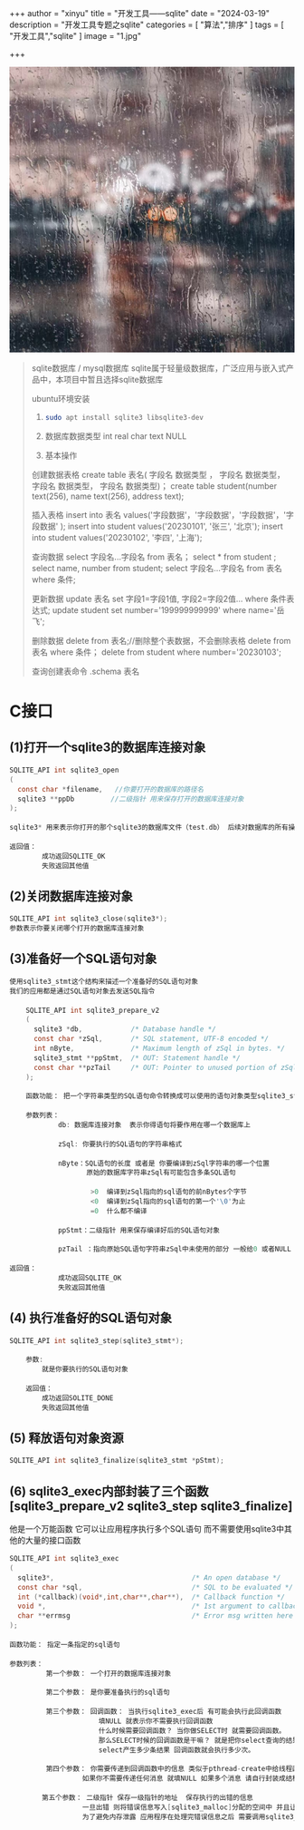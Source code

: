 +++
author = "xinyu"
title = "开发工具——sqlite"
date = "2024-03-19"
description = "开发工具专题之sqlite"
categories = [
    "算法","排序"
]
tags = [
    "开发工具","sqlite"
]
image = "1.jpg"

+++

![](2.jpg)

> sqlite数据库 / mysql数据库
> sqlite属于轻量级数据库，广泛应用与嵌入式产品中，本项目中暂且选择sqlite数据库
>
> ubuntu环境安装
>
> 1. ```bash
>    sudo apt install sqlite3 libsqlite3-dev
>    ```
>
> 2. 数据库数据类型
>    int real char text NULL
>
> 3. 基本操作
>
> 创建数据表格
> create  table  表名( 字段名 数据类型  ， 字段名 数据类型， 字段名  数据类型， 字段名  数据类型)；
> create table student(number text(256), name text(256), address text);
>
> 插入表格
> insert into 表名  values('字段数据'，'字段数据'，'字段数据'，'字段数据' );
> insert into student values('20230101', '张三', '北京');
> insert into student values('20230102', '李四', '上海');
>
> 查询数据
> select  字段名...字段名  from  表名；
> select * from student ;
> select name, number from student;
> select  字段名...字段名  from  表名  where 条件;
>
> 更新数据
> update 表名 set 字段1=字段1值, 字段2=字段2值… where 条件表达式;
> update student set number='199999999999' where name='岳飞';
>
> 删除数据
> delete  from 表名;//删除整个表数据，不会删除表格
> delete  from 表名  where  条件；
> delete from student where number='20230103';
>
> 查询创建表命令
> .schema 表名

# C接口

## (1)打开一个sqlite3的数据库连接对象 

```c
SQLITE_API int sqlite3_open
(
  const char *filename,   //你要打开的数据库的路径名
  sqlite3 **ppDb         //二级指针 用来保存打开的数据库连接对象
);
		
sqlite3* 用来表示你打开的那个sqlite3的数据库文件（test.db） 后续对数据库的所有操作都是通过该文件。 

返回值： 
		成功返回SQLITE_OK 
		失败返回其他值
```

## (2)关闭数据库连接对象  

```c
SQLITE_API int sqlite3_close(sqlite3*); 
参数表示你要关闭哪个打开的数据库连接对象 
```

## (3)准备好一个SQL语句对象 

```c
使用sqlite3_stmt这个结构来描述一个准备好的SQL语句对象
我们的应用都是通过SQL语句对象去发送SQL指令 

	SQLITE_API int sqlite3_prepare_v2
	(
	  sqlite3 *db,            /* Database handle */
	  const char *zSql,       /* SQL statement, UTF-8 encoded */
	  int nByte,              /* Maximum length of zSql in bytes. */
	  sqlite3_stmt **ppStmt,  /* OUT: Statement handle */
	  const char **pzTail     /* OUT: Pointer to unused portion of zSql */
	);
				
	函数功能： 把一个字符串类型的SQL语句命令转换成可以使用的语句对象类型sqlite3_stmt
	
	参数列表： 
			db: 数据库连接对象  表示你得语句将要作用在哪一个数据库上 
			
			zSql: 你要执行的SQL语句的字符串格式  
				
			nByte：SQL语句的长度 或者是 你要编译到zSql字符串的哪一个位置 		
				   原始的数据库字符串zSql有可能包含多条SQL语句
				   
					>0  编译到zSql指向的sql语句的前nBytes个字节 
					<0  编译到zSql指向的sql语句的第一个'\0'为止 
					=0  什么都不编译

			ppStmt：二级指针 用来保存编译好后的SQL语句对象  		

			pzTail ：指向原始SQL语句字符串zSql中未使用的部分 一般给0 或者NULL

返回值： 
			成功返回SQLITE_OK 
			失败返回其他值
```

## (4) 执行准备好的SQL语句对象 

```c
SQLITE_API int sqlite3_step(sqlite3_stmt*);	

	参数:
		就是你要执行的SQL语句对象
	
	返回值：
		成功返回SOLITE_DONE 		
		失败返回其他值
```

## (5) 释放语句对象资源  

```c
SQLITE_API int sqlite3_finalize(sqlite3_stmt *pStmt);
```

## (6) sqlite3_exec内部封装了三个函数[sqlite3_prepare_v2 sqlite3_step sqlite3_finalize]

他是一个万能函数 它可以让应用程序执行多个SQL语句 而不需要使用sqlite3中其他的大量的接口函数 

```c
SQLITE_API int sqlite3_exec
(
  sqlite3*,                                  /* An open database */
  const char *sql,                           /* SQL to be evaluated */
  int (*callback)(void*,int,char**,char**),  /* Callback function */
  void *,                                    /* 1st argument to callback */
  char **errmsg                              /* Error msg written here */
);

函数功能： 指定一条指定的sql语句 

参数列表： 
         第一个参数： 一个打开的数据库连接对象
         
         第二个参数： 是你要准备执行的sql语句 
         
         第三个参数： 回调函数： 当执行sqlite3_exec后 有可能会执行此回调函数 
					  填NULL 就表示你不需要执行回调函数
					  什么时候需要回调函数？ 当你做SELECT时 就需要回调函数。 
					  那么SELECT时候的回调函数是干嘛？ 就是把你select查询的结果输出出来 
					  select产生多少条结果 回调函数就会执行多少次。
					  
         第四个参数： 你需要传递到回调函数中的信息 类似于pthread-create中给线程函数传参 
				  如果你不需要传递任何消息 就填NULL 如果多个消息 请自行封装成结构体
				  
		第五个参数： 二级指针 保存一级指针的地址  保存执行的出错的信息  
				  一旦出错 则将错误信息写入[sqlite3_malloc]分配的空间中 并且让第5个参数保存分配的空间的地址 
				  为了避免内存泄露 应用程序在处理完错误信息之后 需要调用sqlite3_free释放掉第五个参数指向的内容空间
```

